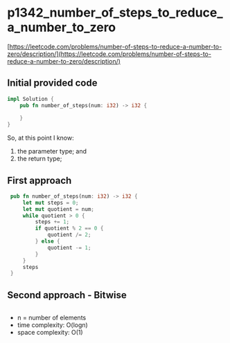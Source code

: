 # p1342_number_of_steps_to_reduce_a_number_to_zero
[https://leetcode.com/problems/number-of-steps-to-reduce-a-number-to-zero/description/](https://leetcode.com/problems/number-of-steps-to-reduce-a-number-to-zero/description/)

## Initial provided code
```Rust
impl Solution {
    pub fn number_of_steps(num: i32) -> i32 {
        
    }
}
```

So, at this point I know:
1. the parameter type; and
2. the return type;

## First approach

```Rust
 pub fn number_of_steps(num: i32) -> i32 {
     let mut steps = 0;
     let mut quotient = num;
     while quotient > 0 {
         steps += 1;
         if quotient % 2 == 0 {
             quotient /= 2;
         } else {
             quotient -= 1;
         }
     }
     steps
 }

```

## Second approach - Bitwise

```Rust

```

- n = number of elements
- time complexity: O(logn)
- space complexity: O(1)